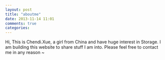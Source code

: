 ```yaml
---
layout: post
title: "aboutme"
date: 2013-11-14 11:01
comments: true
categories: 
---
```


Hi, This is Chendi.Xue, a girl from China and have huge interest in Storage.
I am building this website to share stuff I am into.
Please feel free to contact me in any reason ~
